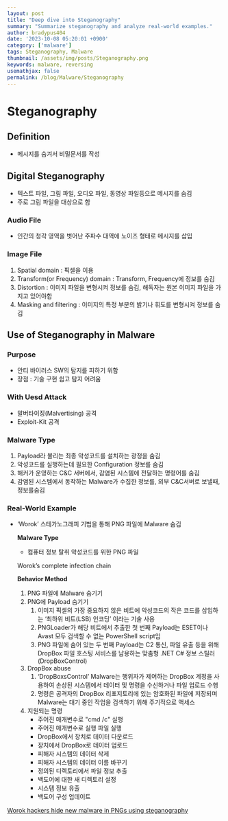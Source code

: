 ```yaml
---
layout: post
title: "Deep dive into Steganography"
summary: "Summarize steganography and analyze real-world examples."
author: bradypus404
date: '2023-10-08 05:20:01 +0900'
category: ['malware']
tags: Steganography, Malware
thumbnail: /assets/img/posts/Steganography.png
keywords: malware, reversing
usemathjax: false
permalink: /blog/Malware/Steganography
---
```


# **Steganography**

## Definition

- 메시지를 숨겨서 비밀문서를 작성

## Digital Steganography

- 텍스트 파일, 그림 파일, 오디오 파일, 동영상 파일등으로 메시지를 숨김
- 주로 그림 파일을 대상으로 함

### Audio File

- 인간의 청각 영역을 벗어난 주파수 대역에 노이즈 형태로 메시지를 삽입

### Image File

1. Spatial domain : 픽셀을 이용
2. Transform(or Frequency) domain : Transform, Frequency에 정보를 숨김
3. Distortion : 이미지 파일을 변형시켜 정보를 숨김, 해독자는 원본 이미지 파일을 가지고 있어야함
4. Masking and filtering : 이미지의 특정 부분의 밝기나 휘도를 변형시켜 정보를 숨김

## Use of Steganography in Malware

### Purpose

- 안티 바이러스 SW의 탐지를 피하기 위함
- 장점 : 기술 구현 쉽고 탐지 어려움

### With Uesd Attack

- 말버타이징(Malvertising) 공격
- Exploit-Kit 공격

### Malware Type

1. Payload라 불리는 최종 악성코드를 설치하는 광정을 숨김
2. 악성코드를 실행하는데 필요한 Configuration 정보를 숨김
3. 해커가 운영하는 C&C 서버에서, 감염된 시스템에 전달하는 명령어를 숨김
4. 감염된 시스템에서 동작하는 Malware가 수집한 정보를, 외부 C&C서버로 보낼때, 정보를숨김

### Real-World Example

- ‘Worok’ 스테가노그래피 기법을 통해 PNG 파일에 Malware 숨김
    
    **Malware Type**
    
    - 컴퓨터 정보 탈취 악성코드를 위한 PNG 파일
    
    Worok’s complete infection chain
    
    **Behavior Method**
    
    1. PNG 파일에 Malware 숨기기
    2. PNG에 Payload 숨기기
        1. 이미지 픽셀의 가장 중요하지 않은 비트에 악성코드의 작은 코드를 삽입하는 ‘최하위 비트(LSB) 인코딩’ 이라는 기술 사용
        2. PNGLoader가 해당 비트에서 추출한 첫 번째 Payload는 ESET이나 Avast 모두 검색할 수 없는 PowerShell script임
        3. PNG 파일에 숨어 있는 두 번째 Payload는 C2 통신, 파일 유출 등을 위해 DropBox 파일 호스팅 서비스를 남용하는 맞춤형 .NET C# 정보 스틸러(DropBoxControl)
    3. DropBox abuse
        1. ‘DropBoxsControl’ Malware는 행위자가 제어하는 DropBox 계정을 사용하여 손상된 시스템에서 데이터 및 명령을 수신하거나 파일 업로드 수행
        2. 명령은 공격자의 DropBox 리포지토리에 있는 암호화된 파일에 저장되며 Malware는 대기 중인 작업을 검색하기 위해 주기적으로 액세스
    4. 지원되는 명령
        - 주어진 매개변수로 "cmd /c" 실행
        - 주어진 매개변수로 실행 파일 실행
        - DropBox에서 장치로 데이터 다운로드
        - 장치에서 DropBox로 데이터 업로드
        - 피해자 시스템의 데이터 삭제
        - 피해자 시스템의 데이터 이름 바꾸기
        - 정의된 디렉토리에서 파일 정보 추출
        - 백도어에 대한 새 디렉토리 설정
        - 시스템 정보 유출
        - 백도어 구성 업데이트 

[Worok hackers hide new malware in PNGs using steganography](https://www.bleepingcomputer.com/news/security/worok-hackers-hide-new-malware-in-pngs-using-steganography/)